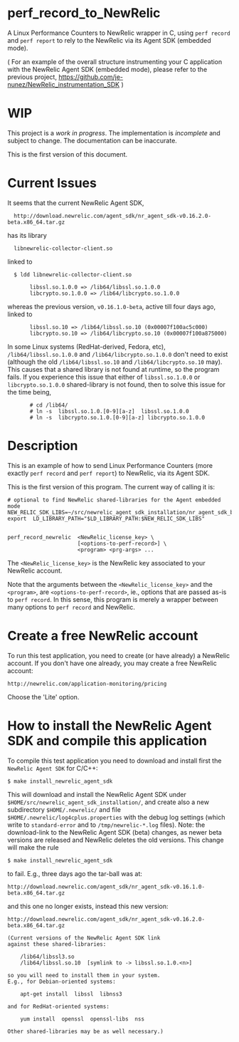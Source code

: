 # perf_record_to_NewRelic

A Linux Performance Counters to NewRelic wrapper in C, using `perf record` and `perf report` to rely to the NewRelic via its Agent SDK (embedded mode).

( For an example of the overall structure instrumenting your C application with the NewRelic Agent SDK (embedded mode), please refer to the previous project, https://github.com/je-nunez/NewRelic_instrumentation_SDK )

# WIP

This project is a *work in progress*. The implementation is *incomplete* and subject to change. The documentation can be inaccurate.

This is the first version of this document.

# Current Issues

It seems that the current NewRelic Agent SDK,

      http://download.newrelic.com/agent_sdk/nr_agent_sdk-v0.16.2.0-beta.x86_64.tar.gz

has its library

      libnewrelic-collector-client.so

linked to

      $ ldd libnewrelic-collector-client.so

           libssl.so.1.0.0 => /lib64/libssl.so.1.0.0
           libcrypto.so.1.0.0 => /lib64/libcrypto.so.1.0.0

whereas the previous version, `v0.16.1.0-beta`, active till four days ago, linked to

           libssl.so.10 => /lib64/libssl.so.10 (0x00007f100ac5c000)
           libcrypto.so.10 => /lib64/libcrypto.so.10 (0x00007f100a875000)

In some Linux systems (RedHat-derived, Fedora, etc), `/lib64/libssl.so.1.0.0` and `/lib64/libcrypto.so.1.0.0` don't need to exist (although the old `/lib64/libssl.so.10` and `/lib64/libcrypto.so.10` may). This causes that a shared library is not found at runtime, so the program fails. If you experience this issue that either of `libssl.so.1.0.0` or `libcrypto.so.1.0.0` shared-library is not found, then to solve this issue for the time being,

           # cd /lib64/
           # ln -s  libssl.so.1.0.[0-9][a-z]  libssl.so.1.0.0
           # ln -s  libcrypto.so.1.0.[0-9][a-z] libcrypto.so.1.0.0

# Description

This is an example of how to send Linux Performance Counters (more exactly `perf record` and `perf report`) to NewRelic, via its Agent SDK.

This is the first version of this program. The current way of calling it is:

    # optional to find NewRelic shared-libraries for the Agent embedded mode
    NEW_RELIC_SDK_LIBS=~/src/newrelic_agent_sdk_installation/nr_agent_sdk_base_dir/lib/
    export  LD_LIBRARY_PATH="$LD_LIBRARY_PATH:$NEW_RELIC_SDK_LIBS"


    perf_record_newrelic  <NewRelic_license_key> \
                          [<options-to-perf-record>] \
                          <program> <prg-args> ...

The `<NewRelic_license_key>` is the NewRelic key associated to your NewRelic account.

Note that the arguments between the `<NewRelic_license_key>` and the `<program>`, are `<options-to-perf-record>`, ie., options that are passed as-is to `perf record`. In this sense, this program is merely a wrapper between many options to `perf record` and NewRelic.


# Create a free NewRelic account

To run this test application, you need to create (or have already) a NewRelic account.
If you don't have one already, you may create a free NewRelic account:

    http://newrelic.com/application-monitoring/pricing

Choose the 'Lite' option.

# How to install the NewRelic Agent SDK and compile this application

To compile this test application you need to download and install first the `NewRelic Agent SDK` for C/C++:

    $ make install_newrelic_agent_sdk

This will download and install the NewRelic Agent SDK under `$HOME/src/newrelic_agent_sdk_installation/`, and create
also a new subdirectory `$HOME/.newrelic/` and file `$HOME/.newrelic/log4cplus.properties` with the debug log settings
(which write to `standard-error` and to `/tmp/newrelic-*.log` files). Note: the download-link to the NewRelic Agent
SDK (beta) changes, as newer beta versions are released and NewRelic deletes the old versions. This change will
make the rule

    $ make install_newrelic_agent_sdk

to fail. E.g., three days ago the tar-ball was at:

    http://download.newrelic.com/agent_sdk/nr_agent_sdk-v0.16.1.0-beta.x86_64.tar.gz

and this one no longer exists, instead this new version:

    http://download.newrelic.com/agent_sdk/nr_agent_sdk-v0.16.2.0-beta.x86_64.tar.gz

    (Current versions of the NewRelic Agent SDK link
    against these shared-libraries:

        /lib64/libssl3.so
        /lib64/libssl.so.10  [symlink to -> libssl.so.1.0.<n>]

    so you will need to install them in your system.
    E.g., for Debian-oriented systems:

        apt-get install  libssl  libnss3

    and for RedHat-oriented systems:

        yum install  openssl  openssl-libs  nss

    Other shared-libraries may be as well necessary.)


